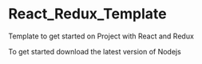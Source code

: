 # React_Redux_Template
Template to get started on Project with React and Redux


To get started download the latest version of Nodejs
